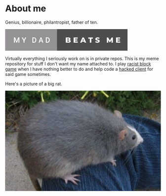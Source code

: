 # About me
Genius, billionaire, philantropist, father of ten.

<a href="https://jesus.rip"><img src="https://raw.githubusercontent.com/realfraze/realfraze/main/my-dad-beats-me.svg" alt="help"/></a>

Virtually everything I seriously work on is in private repos. This is my meme repository for stuff I don't want my name attached to. I play <a href="https://9b9t.com">racist block game</a> when I have nothing better to do and help code a <a href="https://github.com/fantabos-co/fantabos.co">hacked client</a> for said game sometimes.

Here's a picture of a big rat.

![whatever you do dont open this with winrar](https://raw.githubusercontent.com/realfraze/realfraze/main/bigrat.jpg)
